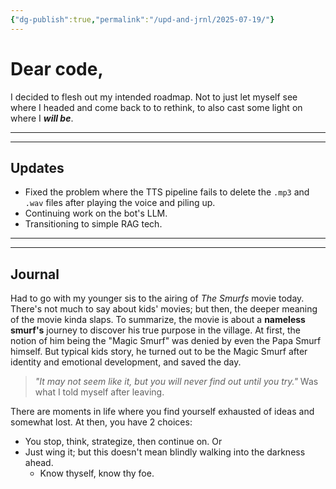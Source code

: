```yaml
---
{"dg-publish":true,"permalink":"/upd-and-jrnl/2025-07-19/"}
---
```


# Dear code,
I decided to flesh out my intended roadmap. Not to just let myself see where I headed and come back to to rethink, to also cast some light on where I ***will be***.

---
---
## Updates
- Fixed the problem where the TTS pipeline fails to delete the `.mp3` and `.wav` files after playing the voice and piling up.
- Continuing work on the bot's LLM.
- Transitioning to simple RAG tech.

---
---
## Journal
Had to go with my younger sis to the airing of *The Smurfs* movie today. There's not much to say about kids' movies; but then, the deeper meaning of the movie kinda slaps.
To summarize, the movie is about a **nameless smurf's** journey to discover his true purpose in the village. At first, the notion of him being the "Magic Smurf" was denied by even the Papa Smurf himself. But typical kids story, he turned out to be the Magic Smurf after identity and emotional development, and saved the day.

>*"It may not seem like it, but you will never find out until you try."* Was what I told myself after leaving.

There are moments in life where you find yourself exhausted of ideas and somewhat lost. At then, you have 2 choices:
- You stop, think, strategize, then continue on.
Or
- Just wing it; but this doesn't mean blindly walking into the darkness ahead.
	- Know thyself, know thy foe.